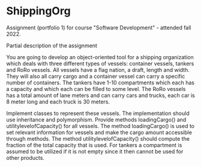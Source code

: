 # ShippingOrg
Assignment (portfolio 1) for course "Software Development" - attended fall 2022.

Partial description of the assignment

You are going to develop an object-oriented tool for a shipping organization which deals with three 
different types of vessels: container vessels, tankers and RoRo vessels. All vessels have a flag nation, 
a draft, length and width. They will also all carry cargo and a container vessel can carry a specific 
number of containers. The tankers have 1-10 compartments which each has a capacity and which 
each can be filled to some level. The RoRo vessels has a total amount of lane meters and can carry 
cars and trucks, each car is 8 meter long and each truck is 30 meters. 

Implement classes to represent these vessels. The implementation should use inheritance and 
polymorphism. 
Provide methods loadingCargo() and utilitylevelofCapacity() for all vessels. The 
method loadingCargo() is used to set relevant information for vessels and make the cargo 
amount accessible through methods. The method utilitylevelofCapacity() should compute the fraction of the total capacity that is used.
For tankers a compartment is assumed to be utilized if it is not empty since it then cannot be used for other products.
